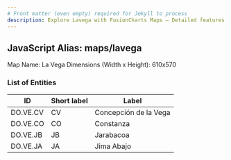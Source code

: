 ```yaml
---
# Front matter (even empty) required for Jekyll to process
description: Explore Lavega with FusionCharts Maps – Detailed features for seamless integration. Try now & enhance your data visualization today! 
---
```


## JavaScript Alias: maps/lavega

Map Name: La Vega
Dimensions (Width x Height): 610x570





### List of Entities

ID | Short label | Label
---|---|---|
DO.VE.CV|CV|Concepción de la Vega
DO.VE.CO|CO|Constanza
DO.VE.JB|JB|Jarabacoa
DO.VE.JA|JA|Jima Abajo